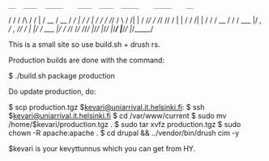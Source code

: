 
    __  ____  _____    ____  ____  _____    _____    __
   / / / /\ \/ /   |  / __ \/ __ \/  _/ |  / /   |  / /
  / /_/ /  \  / /| | / /_/ / /_/ // / | | / / /| | / /
 / __  /   / / ___ |/ _, _/ _, _// /  | |/ / ___ |/ /___
/_/ /_/   /_/_/  |_/_/ |_/_/ |_/___/  |___/_/  |_/_____/


This is a small site so use build.sh + drush rs.

Production builds are done with the command:

$ ./build.sh package production

Do update production, do:

$ scp production.tgz $kevari@uniarrival.it.helsinki.fi:
$ ssh $kevari@uniarrival.it.helsinki.fi
$ cd /var/www/current
$ sudo mv /home/$kevari/production.tgz .
$ sudo tar xvfz production.tgz
$ sudo chown -R apache:apache .
$ cd drupal && ../vendor/bin/drush cim -y

$kevari is your kevyttunnus which you can get from HY.

